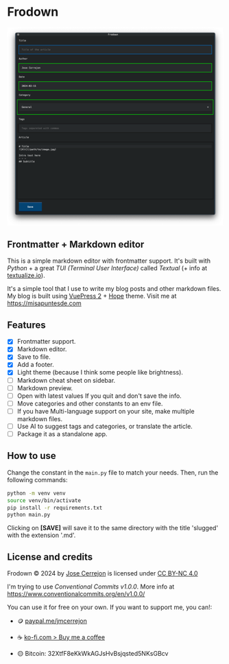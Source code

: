 # Frodown

![Frodown](./screenshot.png)

## Frontmatter + Markdown editor

This is a simple markdown editor with frontmatter support. It's built with _Python_ + a great _TUI (Terminal User Interface)_ called _Textual_ (+ info at [textualize.io](https://textualize.io)).

It's a simple tool that I use to write my blog posts and other markdown files. My blog is built using [VuePress 2](https://v2.vuepress.vuejs.org) + [Hope](https://theme-hope.vuejs.press) theme. Visit me at https://misapuntesde.com

## Features

- [x] Frontmatter support.
- [x] Markdown editor.
- [x] Save to file.
- [x] Add a footer.
- [x] Light theme (because I think some people like brightness).
- [ ] Markdown cheat sheet on sidebar.
- [ ] Markdown preview.
- [ ] Open with latest values If you quit and don't save the info.
- [ ] Move categories and other constants to an env file.
- [ ] If you have Multi-language support on your site, make multiple markdown files.
- [ ] Use AI to suggest tags and categories, or translate the article.
- [ ] Package it as a standalone app.

## How to use

Change the constant in the `main.py` file to match your needs. Then, run the following commands:

```bash
python -m venv venv
source venv/bin/activate
pip install -r requirements.txt
python main.py
```

Clicking on **[SAVE]** will save it to the same directory with the title 'slugged' with the extension '.md'.

## License and credits

Frodown © 2024 by [Jose Cerrejon](https://github.com/jmcerrejon) is licensed under [CC BY-NC 4.0](http://creativecommons.org/licenses/by-nc/4.0/?ref=chooser-v1)

I'm trying to use _Conventional Commits v1.0.0_. More info at https://www.conventionalcommits.org/en/v1.0.0/

You can use it for free on your own. If you want to support me, you can!:

- 🪙 [paypal.me/jmcerrejon](https://paypal.me/jmcerrejon)

- ☕️ [ko-fi.com > Buy me a coffee](https://ko-fi.com/cerrejon)

- 🟡 Bitcoin: 32XtfF8eKkWkAGJsHvBsjqsted5NKsGBcv
